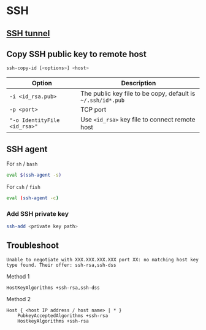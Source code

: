 # SSH

## [SSH tunnel](SSH-Tunnel.md)

## Copy SSH public key to remote host

```bash
ssh-copy-id [<options>] <host>
```

| Option | Description |
| - | - |
| `-i <id_rsa.pub>` | The public key file to be copy, default is `~/.ssh/id*.pub`
| `-p <port>` | TCP port |
| `"-o IdentityFile <id_rsa>"` | Use `<id_rsa>` key file to connect remote host |

## SSH agent

For `sh` / `bash`

```bash
eval $(ssh-agent -s)
```

For `csh` / `fish`

```bash
eval (ssh-agent -c)
```

### Add SSH private key

```bash
ssh-add <private key path>
```

## Troubleshoot

```
Unable to negotiate with XXX.XXX.XXX.XXX port XX: no matching host key type found. Their offer: ssh-rsa,ssh-dss
```

Method 1

```config title="/etc/ssh/ssh_config"
HostKeyAlgorithms +ssh-rsa,ssh-dss
```

Method 2

```config title="~/.ssh/config"
Host { <host IP address / host name> | * }
    PubkeyAcceptedAlgorithms +ssh-rsa
    HostkeyAlgorithms +ssh-rsa
```
